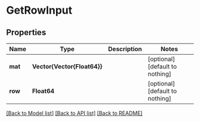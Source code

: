 # GetRowInput


## Properties
Name | Type | Description | Notes
------------ | ------------- | ------------- | -------------
**mat** | **Vector{Vector{Float64}}** |  | [optional] [default to nothing]
**row** | **Float64** |  | [optional] [default to nothing]


[[Back to Model list]](../README.md#models) [[Back to API list]](../README.md#api-endpoints) [[Back to README]](../README.md)


